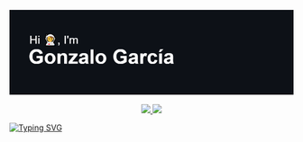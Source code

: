 ![alt text](https://github.com/gonzalo-garcian/gonzalo-garcian/blob/main/header-space.png)  
  
<p align="center">
  <a href="https://github.com/gonzalo-garcian">
    <img src="https://github-readme-stats.vercel.app/api/top-langs/?username=gonzalo-garcian&title_color=FA9E05&icon_color=0BE2C1&text_color=FFFFFF&bg_color=0d1117&hide_border=true&custom_title=Most%20%Used%20%Languages%20🌌&hide=java&count_private=true" />
  <a href="https://skillicons.dev">
    <img src="https://skillicons.dev/icons?i=git,github,vscode,js,typescript,html,css,nodejs,vuejs,vite,firebase,php,postgresql,py,cpp,c&perline=5" />
  </a>
  </a>
</p>

[![Typing SVG](https://readme-typing-svg.herokuapp.com?font=Fira+Code&size=40&pause=2000&color=07F700&center=true&vCenter=true&width=1000&height=300&lines=Follow+me+on+HackTheBox%3A+%40Pangoshi)](https://git.io/typing-svg)
